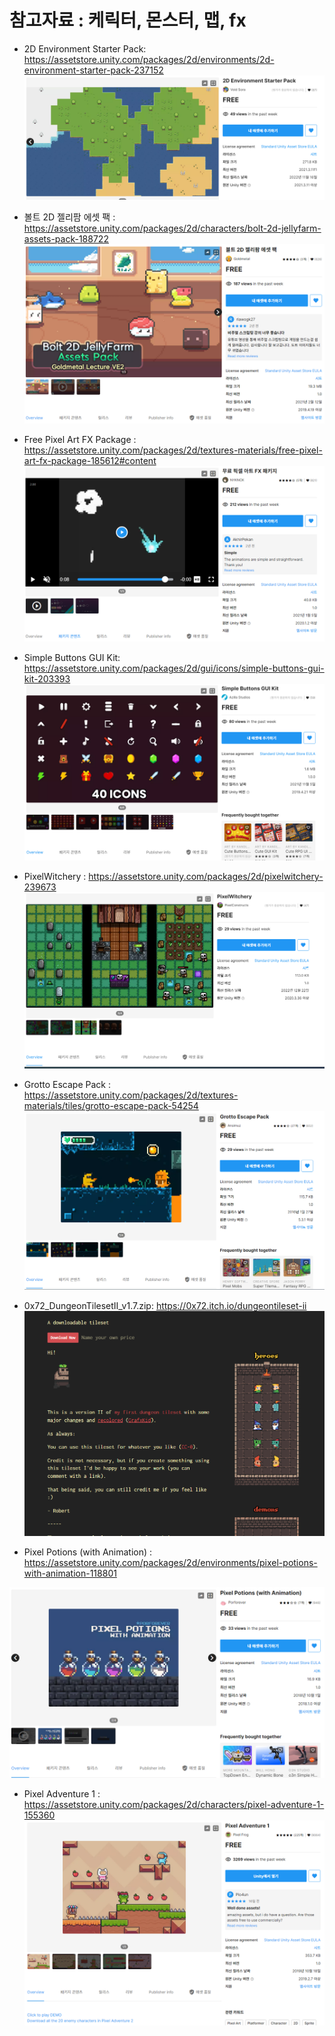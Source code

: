 # 참고자료 : 케릭터, 몬스터, 맵, fx

- 2D Environment Starter Pack: https://assetstore.unity.com/packages/2d/environments/2d-environment-starter-pack-237152
![alt text](image.png)

- 볼트 2D 젤리팜 에셋 팩 : https://assetstore.unity.com/packages/2d/characters/bolt-2d-jellyfarm-assets-pack-188722
![alt text](image-1.png)

- Free Pixel Art FX Package : https://assetstore.unity.com/packages/2d/textures-materials/free-pixel-art-fx-package-185612#content  
![alt text](image-2.png)

- Simple Buttons GUI Kit: https://assetstore.unity.com/packages/2d/gui/icons/simple-buttons-gui-kit-203393
![alt text](image-3.png)

- PixelWitchery : https://assetstore.unity.com/packages/2d/pixelwitchery-239673
![alt text](image-4.png)

- Grotto Escape Pack : https://assetstore.unity.com/packages/2d/textures-materials/tiles/grotto-escape-pack-54254
![alt text](image-5.png)

- 0x72_DungeonTilesetII_v1.7.zip:  https://0x72.itch.io/dungeontileset-ii
![alt text](image-7.png)


- Pixel Potions (with Animation) : https://assetstore.unity.com/packages/2d/environments/pixel-potions-with-animation-118801

![alt text](image-8.png)

- Pixel Adventure 1 : https://assetstore.unity.com/packages/2d/characters/pixel-adventure-1-155360  
![alt text](image-9.png)